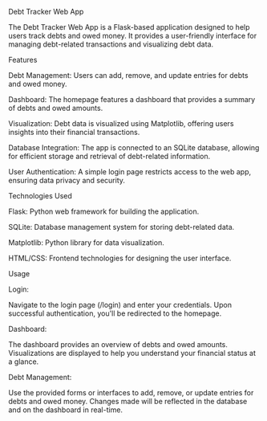 Debt Tracker Web App

The Debt Tracker Web App is a Flask-based application designed to help users track debts and owed money. It provides a user-friendly interface for managing debt-related transactions and visualizing debt data.

Features

Debt Management: Users can add, remove, and update entries for debts and owed money.

Dashboard: The homepage features a dashboard that provides a summary of debts and owed amounts.

Visualization: Debt data is visualized using Matplotlib, offering users insights into their financial transactions.

Database Integration: The app is connected to an SQLite database, allowing for efficient storage and retrieval of debt-related information.

User Authentication: A simple login page restricts access to the web app, ensuring data privacy and security.

Technologies Used

Flask: Python web framework for building the application.

SQLite: Database management system for storing debt-related data.

Matplotlib: Python library for data visualization.

HTML/CSS: Frontend technologies for designing the user interface.

Usage

Login:

Navigate to the login page (/login) and enter your credentials.
Upon successful authentication, you'll be redirected to the homepage.

Dashboard:

The dashboard provides an overview of debts and owed amounts.
Visualizations are displayed to help you understand your financial status at a glance.

Debt Management:

Use the provided forms or interfaces to add, remove, or update entries for debts and owed money.
Changes made will be reflected in the database and on the dashboard in real-time.
